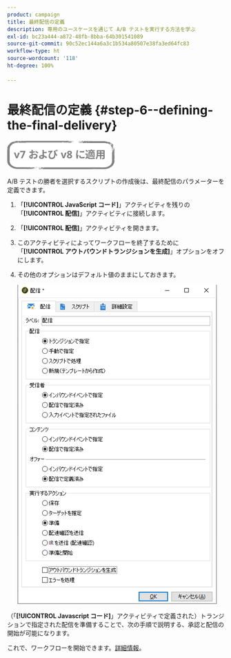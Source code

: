 ```yaml
---
product: campaign
title: 最終配信の定義
description: 専用のユースケースを通じて A/B テストを実行する方法を学ぶ
exl-id: bc23a444-a872-48fb-8bba-64b301541089
source-git-commit: 90c52ec144a6a3c1b534a80507e38fa3ed64fc83
workflow-type: ht
source-wordcount: '118'
ht-degree: 100%

---
```


# 最終配信の定義 {#step-6--defining-the-final-delivery}

![](../../assets/common.svg)

A/B テストの勝者を選択するスクリプトの作成後は、最終配信のパラメーターを定義できます。

1. 「**[!UICONTROL JavaScript コード]**」アクティビティを残りの「**[!UICONTROL 配信]**」アクティビティに接続します。
1. 「**[!UICONTROL 配信]**」アクティビティを開きます。
1. このアクティビティによってワークフローを終了するために「**[!UICONTROL アウトバウンドトランジションを生成]**」オプションをオフにします。
1. その他のオプションはデフォルト値のままにしておきます。

   ![](assets/ab_test_final_delivery.png)

（「**[!UICONTROL Javascript コード]**」アクティビティで定義された）トランジションで指定された配信を準備することで、次の手順で説明する、承認と配信の開始が可能になります。

これで、ワークフローを開始できます。[詳細情報](a-b-testing-uc-start-workflow.md)。
